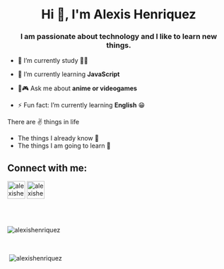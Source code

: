<h1 align="center">Hi 👋, I'm Alexis Henriquez</h1>
<h3 align="center">I am passionate about technology and I like to learn new things.</h3>

<!--
**Digital08a/Digital08a** is a ✨ _special_ ✨ repository because its `README.md` (this file) appears on your GitHub profile.

Here are some ideas to get you started:

- 🔭 I’m currently working on ...
- 🌱 I’m currently learning ...
- 👯 I’m looking to collaborate on ...
- 🤔 I’m looking for help with ...
- 💬 Ask me about ...
- 📫 How to reach me: ...
- 😄 Pronouns: ...
- ⚡ Fun fact: ...
-->



- 🔭 I’m currently study 👨‍💻


- 🌱 I’m currently learning **JavaScript**


- 💬🎮 Ask me about **anime or videogames**

- ⚡ Fun fact:  I’m currently learning **English**  😁

There are ✌ things in life
- The things I already know 🧠
- The things I am going to learn 📖


<h2 align="left">Connect with me:</h2>
<p align="left">
<a href="https://www.linkedin.com/in/alexisdavidhenriquez/" target="blank"><img align="center" src="https://www.vectorlogo.zone/logos/linkedin/linkedin-icon.svg" alt="alexishenriquez" height="40" width="40" /></a>
<a href="https://steamcommunity.com/id/_alexysd/" target="blank"><img align="center" src="https://www.vectorlogo.zone/logos/steampowered/steampowered-icon.svg" alt="alexishenriquez" height="40" width="40" /></a>
</p>

<br>
<br>


<p><img align="center" src="https://github-readme-stats.vercel.app/api?username=Digital08a&theme=dark&show_icons=true" alt="alexishenriquez" /></p>
<br>

<p>&nbsp;<img align="center" src="https://github-readme-streak-stats.herokuapp.com/?user=Digital08a&theme=dark&show_icons=true" alt="alexishenriquez" /></p>




